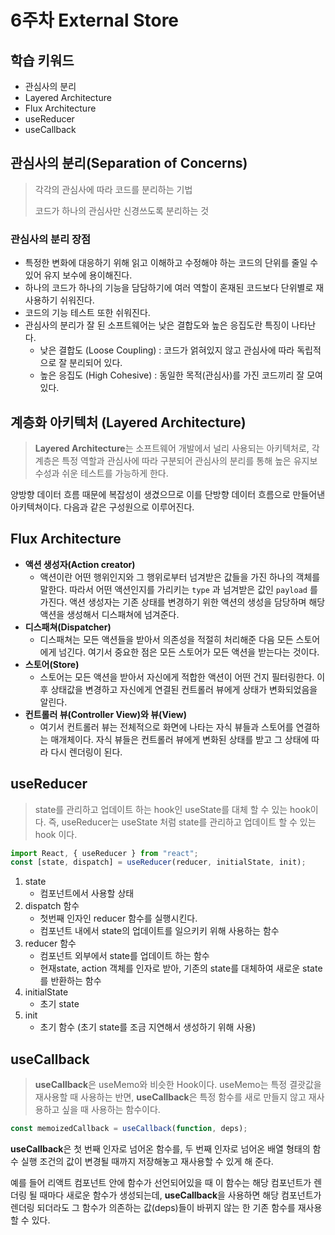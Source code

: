 # 6주차 External Store

## 학습 키워드

- 관심사의 분리
- Layered Architecture
- Flux Architecture
- useReducer
- useCallback

## 관심사의 분리(**Separation of Concerns)**

> 각각의 관심사에 따라 코드를 분리하는 기법
>
>
> 코드가 하나의 관심사만 신경쓰도록 분리하는 것
>

### 관심사의 분리 장점

- 특정한 변화에 대응하기 위해 읽고 이해하고 수정해야 하는 코드의 단위를 줄일 수 있어 유지 보수에 용이해진다.
- 하나의 코드가 하나의 기능을 담담하기에 여러 역할이 혼재된 코드보다 단위별로 재사용하기 쉬워진다.
- 코드의 기능 테스트 또한 쉬워진다.
- 관심사의 분리가 잘 된 소프트웨어는 낮은 결합도와 높은 응집도란 특징이 나타난다.
  - 낮은 결합도 (Loose Coupling) : 코드가 얽혀있지 않고 관심사에 따라 독립적으로 잘 분리되어 있다.
  - 높은 응집도 (High Cohesive) : 동일한 목적(관심사)를 가진 코드끼리 잘 모여있다.

## **계층화 아키텍처 (Layered Architecture)**

> **Layered Architecture**는 소프트웨어 개발에서 널리 사용되는 아키텍처로, 각 계층은 특정 역할과 관심사에 따라 구분되어 관심사의 분리를 통해 높은 유지보수성과 쉬운 테스트를 가능하게 한다.
>

양방향 데이터 흐름 때문에 복잡성이 생겼으므로 이를 단방향 데이터 흐름으로 만들어낸 아키텍쳐이다. 다음과 같은 구성원으로 이루어진다.

## Flux Architecture

- **액션 생성자(Action creator)**
  - 액션이란 어떤 행위인지와 그 행위로부터 넘겨받은 값들을 가진 하나의 객체를 말한다. 따라서 어떤 액션인지를 가리키는 `type` 과 넘겨받은 값인 `payload` 를 가진다. 액션 생성자는 기존 상태를 변경하기 위한 액션의 생성을 담당하며 해당 액션을 생성해서 디스패쳐에 넘겨준다.
- **디스패쳐(Dispatcher)**
  - 디스패쳐는 모든 액션들을 받아서 의존성을 적절히 처리해준 다음 모든 스토어에게 넘긴다. 여기서 중요한 점은 모든 스토어가 모든 액션을 받는다는 것이다.
- **스토어(Store)**
  - 스토어는 모든 액션을 받아서 자신에게 적합한 액션이 어떤 건지 필터링한다. 이후 상태값을 변경하고 자신에게 연결된 컨트롤러 뷰에게 상태가 변화되었음을 알린다.
- **컨트롤러 뷰(Controller View)와 뷰(View)**
  - 여기서 컨트롤러 뷰는 전체적으로 화면에 나타는 자식 뷰들과 스토어를 연결하는 매개체이다. 자식 뷰들은 컨트롤러 뷰에게 변화된 상태를 받고 그 상태에 따라 다시 렌더링이 된다.

## useReducer

> state를 관리하고 업데이트 하는 hook인 useState를 대체 할 수 있는 hook이다. 즉, useReducer는 useState 처럼 state를 관리하고 업데이트 할 수 있는 hook 이다.
>

```jsx
import React, { useReducer } from "react";
const [state, dispatch] = useReducer(reducer, initialState, init);
```

1. state
    - 컴포넌트에서 사용할 상태
2. dispatch 함수
    - 첫번째 인자인 reducer 함수를 실행시킨다.
    - 컴포넌트 내에서 state의 업데이트를 일으키키 위해 사용하는 함수
3. reducer 함수
    - 컴포넌트 외부에서 state를 업데이트 하는 함수
    - 현재state, action 객체를 인자로 받아, 기존의 state를 대체하여 새로운 state를 반환하는 함수
4. initialState
    - 초기 state
5. init
    - 초기 함수 (초기 state를 조금 지연해서 생성하기 위해 사용)

## useCallback

> **useCallback**은 useMemo와 비슷한 Hook이다. useMemo는 특정 결괏값을 재사용할 때 사용하는 반면, **useCallback**은 특정 함수를 새로 만들지 않고 재사용하고 싶을 때 사용하는 함수이다.
>

```jsx
const memoizedCallback = useCallback(function, deps);
```

**useCallback**은 첫 번째 인자로 넘어온 함수를, 두 번째 인자로 넘어온 배열 형태의 함수 실행 조건의 값이 변경될 때까지 저장해놓고 재사용할 수 있게 해 준다.

예를 들어 리액트 컴포넌트 안에 함수가 선언되어있을 때 이 함수는 해당 컴포넌트가 렌더링 될 때마다 새로운 함수가 생성되는데, **useCallback**을 사용하면 해당 컴포넌트가 렌더링 되더라도 그 함수가 의존하는 값(deps)들이 바뀌지 않는 한 기존 함수를 재사용할 수 있다.
